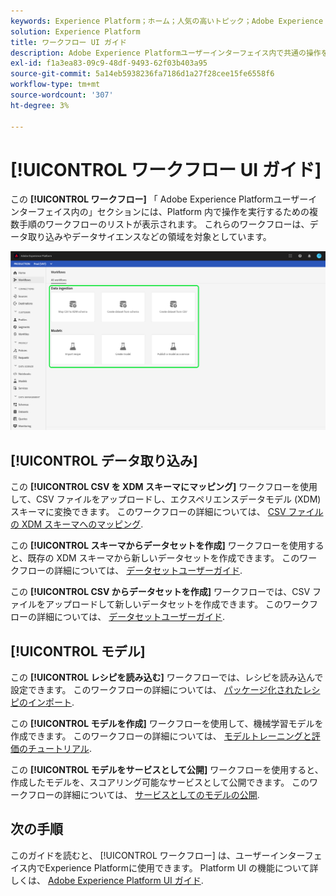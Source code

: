```yaml
---
keywords: Experience Platform；ホーム；人気の高いトピック；Adobe Experience Platform；ユーザーガイド；ui ガイド；workflows ui ガイド；workflows;workflows ユーザーガイド；
solution: Experience Platform
title: ワークフロー UI ガイド
description: Adobe Experience Platformユーザーインターフェイス内で共通の操作を実行するための複数手順のワークフローに従う方法を説明します。
exl-id: f1a3ea83-09c9-48df-9493-62f03b403a95
source-git-commit: 5a14eb5938236fa7186d1a27f28cee15fe6558f6
workflow-type: tm+mt
source-wordcount: '307'
ht-degree: 3%

---
```


# [!UICONTROL ワークフロー UI ガイド]

この **[!UICONTROL ワークフロー]** 「 Adobe Experience Platformユーザーインターフェイス内の」セクションには、Platform 内で操作を実行するための複数手順のワークフローのリストが表示されます。 これらのワークフローは、データ取り込みやデータサイエンスなどの領域を対象としています。

![workflows](./images/workflows/workflows.png)

## [!UICONTROL データ取り込み]

この **[!UICONTROL CSV を XDM スキーマにマッピング]** ワークフローを使用して、CSV ファイルをアップロードし、エクスペリエンスデータモデル (XDM) スキーマに変換できます。 このワークフローの詳細については、 [CSV ファイルの XDM スキーマへのマッピング](../ingestion/tutorials/map-csv/overview.md).

この **[!UICONTROL スキーマからデータセットを作成]** ワークフローを使用すると、既存の XDM スキーマから新しいデータセットを作成できます。 このワークフローの詳細については、 [データセットユーザーガイド](../catalog/datasets/user-guide.md#schema).

この **[!UICONTROL CSV からデータセットを作成]** ワークフローでは、CSV ファイルをアップロードして新しいデータセットを作成できます。 このワークフローの詳細については、 [データセットユーザーガイド](../catalog/datasets/user-guide.md#csv).

## [!UICONTROL モデル]

この **[!UICONTROL レシピを読み込む]** ワークフローでは、レシピを読み込んで設定できます。 このワークフローの詳細については、 [パッケージ化されたレシピのインポート](../data-science-workspace/models-recipes/import-packaged-recipe-ui.md).

この **[!UICONTROL モデルを作成]** ワークフローを使用して、機械学習モデルを作成できます。 このワークフローの詳細については、 [モデルトレーニングと評価のチュートリアル](../data-science-workspace/models-recipes/train-evaluate-model-ui.md).

この **[!UICONTROL モデルをサービスとして公開]** ワークフローを使用すると、作成したモデルを、スコアリング可能なサービスとして公開できます。 このワークフローの詳細については、 [サービスとしてのモデルの公開](../data-science-workspace/models-recipes/publish-model-service-ui.md).

## 次の手順

このガイドを読むと、 [!UICONTROL ワークフロー] は、ユーザーインターフェイス内でExperience Platformに使用できます。 Platform UI の機能について詳しくは、 [Adobe Experience Platform UI ガイド](ui-guide.md).
